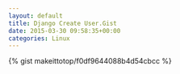 ```yaml
---
layout: default                                                                                                              
title: Django Create User.Gist                                                                                                                       
date: 2015-03-30 09:58:35+00:00                                                                                                                        
categories: Linux                                                                                                                
---                                                                                                                              
```


{% gist makeittotop/f0df9644088b4d54cbcc %}                                                                                                           

